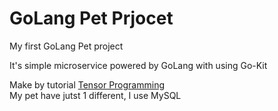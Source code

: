 # GoLang Pet Prjocet

My first GoLang Pet project

It's simple microservice powered by GoLang with using Go-Kit

Make by tutorial [Tensor Programming](https://www.youtube.com/watch?v=sjd2ePF3CuQ)  
My pet have jutst 1 different, I use MySQL
